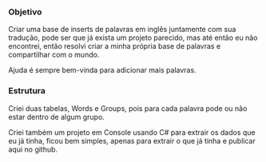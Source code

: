 ### Objetivo

Criar uma base de inserts de palavras em inglês juntamente com sua tradução, pode ser que já exista um projeto parecido, mas até então eu não encontrei, então resolvi criar a minha própria base de palavras e compartilhar com o mundo.

Ajuda é sempre bem-vinda para adicionar mais palavras.

### Estrutura

Criei duas tabelas, Words e Groups, pois para cada palavra pode ou não estar dentro de algum grupo.

Criei também um projeto em Console usando C# para extrair os dados que eu já tinha, ficou bem simples, apenas para extrair o que já tinha e publicar aqui no github.